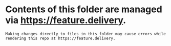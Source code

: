 # Contents of this folder are managed via https://feature.delivery. 
    Making changes directly to files in this folder may cause errors while rendering this repo at https://feature.delivery.